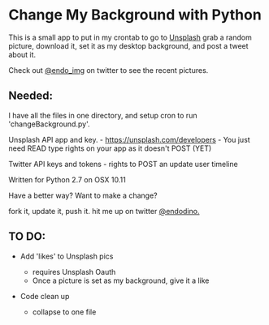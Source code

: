 # Change My Background with Python

This is a small app to put in my crontab to go to [Unsplash](https://unsplash.com/developers) grab a random picture, download it, set it as my desktop background, and post a tweet about it.

Check out [@endo_img](https://twitter.com/endo_img) on twitter to see the recent pictures.

## Needed:

I have all the files in one directory, and setup cron to run 'changeBackground.py'.

Unsplash API app and key. 
	- https://unsplash.com/developers
	- You just need READ type rights on your app as it doesn't POST (YET)

Twitter API keys and tokens
	- rights to POST an update user timeline

Written for Python 2.7 on OSX 10.11

Have a better way? 
Want to make a change? 

fork it, update it, push it. hit me up on twitter [@endodino.](https://twitter.com/endodino)

## TO DO:
 - Add 'likes' to Unsplash pics
	- requires Unsplash Oauth
	- Once a picture is set as my background, give it a like

 - Code clean up
    - collapse to one file


